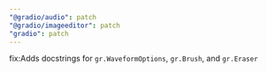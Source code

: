 ```yaml
---
"@gradio/audio": patch
"@gradio/imageeditor": patch
"gradio": patch
---
```


fix:Adds docstrings for `gr.WaveformOptions`, `gr.Brush`, and `gr.Eraser`
